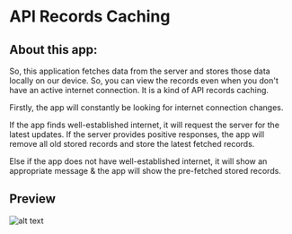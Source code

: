 # API Records Caching

## About this app:

So, this application fetches data from the server and stores those data locally on our device. So, you can view the records even when you don't have an active internet connection. It is a kind of API records caching.

Firstly, the app will constantly be looking for internet connection changes.

If the app finds well-established internet, it will request the server for the latest updates. If the server provides positive responses, the app will remove all old stored records and store the latest fetched records.

Else if the app does not have well-established internet, it will show an appropriate message & the app will show the pre-fetched stored records.

## Preview
![alt text](https://i.postimg.cc/zXJPjbd9/imgonline-com-ua-twotoone-Zeebrs-H28z-Ky-DB.png "img")
